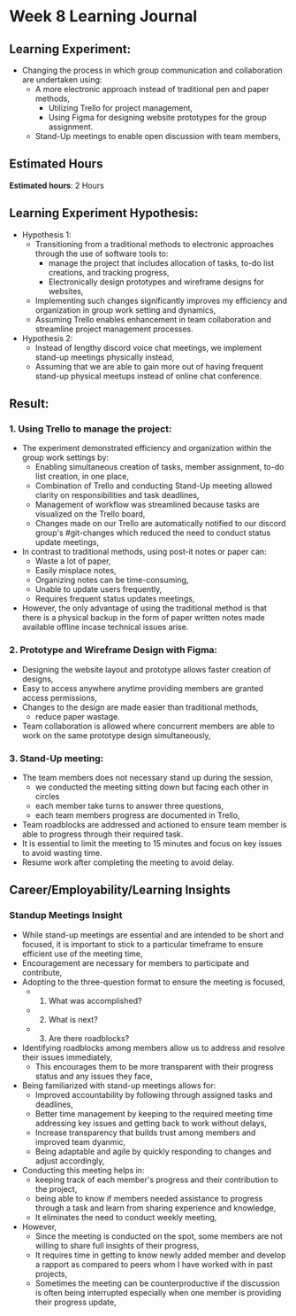 # Week 8 Learning Journal <br/>

## Learning Experiment:
* Changing the process in which group communication and collaboration are undertaken using:
  * A more electronic approach instead of traditional pen and paper methods,
    * Utilizing Trello for project management,
    * Using Figma for designing website prototypes for the group assignment.
  * Stand-Up meetings to enable open discussion with team members,

## Estimated Hours
**Estimated hours**: 2 Hours

## Learning Experiment Hypothesis: 
- Hypothesis 1:
  - Transitioning from a traditional methods to electronic approaches through the use of software tools to:
    - manage the project that includes allocation of tasks, to-do list creations, and tracking progress,
    - Electronically design prototypes and wireframe designs for websites,
  - Implementing such changes significantly improves my efficiency and organization in group work setting and dynamics,
  - Assuming Trello enables enhancement in team collaboration and streamline project management processes.
- Hypothesis 2:
  - Instead of lengthy discord voice chat meetings, we implement stand-up meetings physically instead,
  - Assuming that we are able to gain more out of having frequent stand-up physical meetups instead of online chat conference.
  
  
## Result: 
### 1. Using Trello to manage the project: 
  - The experiment demonstrated efficiency and organization within the group work settings by:
    - Enabling simultaneous creation of tasks, member assignment, to-do list creation, in one place,
    - Combination of Trello and conducting Stand-Up meeting allowed clarity on responsibilities and task deadlines,
    - Management of workflow was streamlined because tasks are visualized on the Trello board,
    - Changes made on our Trello are automatically notified to our discord group's #git-changes which reduced the need to conduct status update meetings,
  - In contrast to traditional methods, using post-it notes or paper can:
    - Waste a lot of paper,
    - Easily misplace notes,
    - Organizing notes can be time-consuming,
    - Unable to update users frequently,
    - Requires frequent status updates meetings,
  - However, the only advantage of using the traditional method is that there is a physical backup in the form of paper written notes made available offline incase technical issues arise.
 
### 2. Prototype and Wireframe Design with Figma:
  - Designing the website layout and prototype allows faster creation of designs,
  - Easy to access anywhere anytime providing members are granted access permissions,
  - Changes to the design are made easier than traditional methods,
    - reduce paper wastage.
  - Team collaboration is allowed where concurrent members are able to work on the same prototype design simultaneously,

### 3. Stand-Up meeting:
  - The team members does not necessary stand up during the session,
    - we conducted the meeting sitting down but facing each other in circles
    - each member take turns to answer three questions,
    - each team members progress are documented in Trello,
  - Team roadblocks are addressed and actioned to ensure team member is able to progress through their required task.
  - It is essential to limit the meeting to 15 minutes and focus on key issues to avoid wasting time.
  - Resume work after completing the meeting to avoid delay.
    

## Career/Employability/Learning Insights

### Standup Meetings Insight<br>
  - While stand-up meetings are essential and are intended to be short and focused, it is important to stick to a particular timeframe to ensure efficient use of the meeting time,
  - Encouragement are necessary for members to participate and contribute,
  - Adopting to the three-question format to ensure the meeting is focused, 
    - 1. What was accomplished?
    - 2. What is next?
    - 3. Are there roadblocks?
  - Identifying roadblocks among members allow us to address and resolve their issues immediately,
    - This encourages them to be more transparent with their progress status and any issues they face,
  - Being familiarized with stand-up meetings allows for: 
    - Improved accountability by following through assigned tasks and deadlines,
    - Better time management by keeping to the required meeting time addressing key issues and getting back to work without delays,
    - Increase transparency that builds trust among members and improved team dyanmic,
    - Being adaptable and agile by quickly responding to changes and adjust accordingly,
  - Conducting this meeting helps in:
    - keeping track of each member's progress and their contribution to the project,
    - being able to know if members needed assistance to progress through a task and learn from sharing experience and knowledge,
    - It eliminates the need to conduct weekly meeting,
  - However,
    - Since the meeting is conducted on the spot, some members are not willing to share full insights of their progress,
    - It requires time in getting to know newly added member and develop a rapport as compared to peers whom I have worked with in past projects,
    - Sometimes the meeting can be counterproductive if the discussion is often being interrupted especially when one member is providing their progress update,



